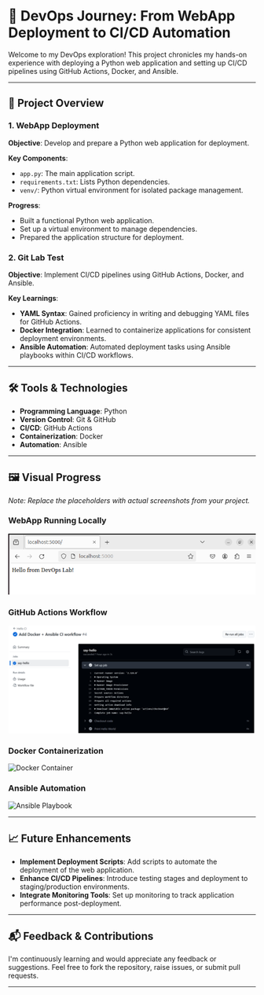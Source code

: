 # 🚀 DevOps Journey: From WebApp Deployment to CI/CD Automation

Welcome to my DevOps exploration! This project chronicles my hands-on experience with deploying a Python web application and setting up CI/CD pipelines using GitHub Actions, Docker, and Ansible.

---

## 🧩 Project Overview

### 1. WebApp Deployment

**Objective**: Develop and prepare a Python web application for deployment.

**Key Components**:

- `app.py`: The main application script.
- `requirements.txt`: Lists Python dependencies.
- `venv/`: Python virtual environment for isolated package management.

**Progress**:

- Built a functional Python web application.
- Set up a virtual environment to manage dependencies.
- Prepared the application structure for deployment.

### 2. Git Lab Test

**Objective**: Implement CI/CD pipelines using GitHub Actions, Docker, and Ansible.

**Key Learnings**:

- **YAML Syntax**: Gained proficiency in writing and debugging YAML files for GitHub Actions.
- **Docker Integration**: Learned to containerize applications for consistent deployment environments.
- **Ansible Automation**: Automated deployment tasks using Ansible playbooks within CI/CD workflows.

---

## 🛠️ Tools & Technologies

- **Programming Language**: Python
- **Version Control**: Git & GitHub
- **CI/CD**: GitHub Actions
- **Containerization**: Docker
- **Automation**: Ansible

---

## 🖼️ Visual Progress

*Note: Replace the placeholders with actual screenshots from your project.*

### WebApp Running Locally

![WebApp Screenshot](https://github.com/InfoSec01/webapp-deployment/blob/main/screenshots%20webapp.png.png)

### GitHub Actions Workflow

![GitHub Actions Workflow](https://github.com/InfoSec01/webapp-deployment/blob/main/screenshots%20github-actions.png)

### Docker Containerization

![Docker Container](screenshots/docker.png)

### Ansible Automation

![Ansible Playbook](screenshots/ansible.png)

---

## 📈 Future Enhancements

- **Implement Deployment Scripts**: Add scripts to automate the deployment of the web application.
- **Enhance CI/CD Pipelines**: Introduce testing stages and deployment to staging/production environments.
- **Integrate Monitoring Tools**: Set up monitoring to track application performance post-deployment.

---

## 📬 Feedback & Contributions

I'm continuously learning and would appreciate any feedback or suggestions. Feel free to fork the repository, raise issues, or submit pull requests.

---

